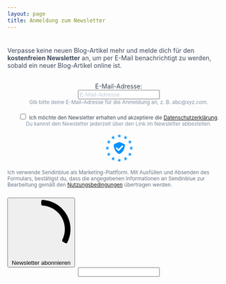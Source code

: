```yaml
---
layout: page
title: Anmeldung zum Newsletter
---
```


<style>
  #sib-container input:-ms-input-placeholder {
    text-align: left;
    color: #c0ccda;
  }
  #sib-container input::placeholder {
    text-align: left;
    color: #c0ccda;
  }
  #sib-container textarea::placeholder {
    text-align: left;
    color: #c0ccda;
  }
</style>
<link rel="stylesheet" href="https://sibforms.com/forms/end-form/build/sib-styles.css">
<div style="text-align: center;">
  <div id="sib-form-container">
    <div id="sib-container" style="padding: 0;">
      <form id="sib-form" method="POST" action="https://3d5b2239.sibforms.com/serve/MUIEAH33frtvM4wX2OP4jBTFWKyS5KAtCeJU5x4h22P8eQKNgAuOtcZFo1pXLeP49CnY50uU6HThH3_0vbqpqEiLO1M90M-Efjmoh49110021aIgvyQcs5CrXF-NY4lgDrgKJ1-DQcZTJEmhW8YziCY5hMQSdoyAydk9Zpj3GF46b5cwf3zLzZMcu9q0QuepmfsekqK8nrS_i2bT" data-type="subscription">
        <div style="padding: 8px 0;">
          <div class="sib-form-block" style="padding: 0; text-align:left; color:#3C4858; text-align:left">
            <div class="sib-text-form-block">
              <p>Verpasse keine neuen Blog-Artikel mehr und melde dich für den <b>kostenfreien Newsletter</b> an, um per E-Mail benachrichtigt zu werden, sobald ein neuer Blog-Artikel online ist.</p>
            </div>
          </div>
        </div>
        <div style="padding: 8px 0;">
          <div class="sib-input sib-form-block" style="padding: 0;">
            <div class="form__entry entry_block">
              <div class="form__label-row">
                <label class="entry__label" style="text-align:left; text-align:left; color:#3c4858;" for="EMAIL" data-required="*">E-Mail-Adresse: </label>
                <div class="entry__field">
                  <input class="input" type="text" id="EMAIL" name="EMAIL" autocomplete="off" placeholder="E-Mail-Adresse" data-required="true" required />
                </div>
              </div>
              <label class="entry__error entry__error--primary" style="text-align:left; color:red; font-size: 80%;">
              </label>
              <label class="entry__specification" style="text-align:left; color:#8390A4; text-align:left">
                <small>Gib bitte deine E-Mail-Adresse für die Anmeldung an, z. B. abc@xyz.com.</small>
              </label>
            </div>
          </div>
        </div>
        <div style="padding: 8px 0;">
          <div class="sib-optin sib-form-block" style="padding: 0;">
            <div class="form__entry entry_mcq">
              <div class="form__label-row ">
                <div class="entry__choice" style="">
                  <label>
                    <input type="checkbox" class="input_replaced" value="1" id="OPT_IN" name="OPT_IN" />
                    <span class="checkbox checkbox_tick_positive"
                          style="margin-left:"
                    ></span><span style="text-align:left; color:#3C4858;"><small>Ich möchte den Newsletter erhalten und akzeptiere die <a href="https://www.gedankenshift.de/datenschutz.html" target="_blank">Datenschutzerklärung</a>.</small></span> </label>
                </div>
              </div>
              <label class="entry__error entry__error--primary" style="text-align:left; color:#661d1d; border-radius:3px; border-color:#ff4949;">
              </label>
              <label class="entry__specification" style="text-align:left; color:#8390A4;">
                <small>Du kannst den Newsletter jederzeit über den Link im Newsletter abbestellen.</small>
              </label>
            </div>
          </div>
        </div>
        <div style="padding: 8px 0;">
          <div class="sib-form__declaration" style="direction:ltr">
            <div class="declaration-block-icon">
              <svg class="icon__SVG" width="0" height="0" version="1.1" xmlns="http://www.w3.org/2000/svg">
                <defs>
                  <symbol id="svgIcon-sphere" viewBox="0 0 63 63">
                    <path class="path1" d="M31.54 0l1.05 3.06 3.385-.01-2.735 1.897 1.05 3.042-2.748-1.886-2.738 1.886 1.044-3.05-2.745-1.897h3.393zm13.97 3.019L46.555 6.4l3.384.01-2.743 2.101 1.048 3.387-2.752-2.1-2.752 2.1 1.054-3.382-2.745-2.105h3.385zm9.998 10.056l1.039 3.382h3.38l-2.751 2.1 1.05 3.382-2.744-2.091-2.743 2.091 1.054-3.381-2.754-2.1h3.385zM58.58 27.1l1.04 3.372h3.379l-2.752 2.096 1.05 3.387-2.744-2.091-2.75 2.092 1.054-3.387-2.747-2.097h3.376zm-3.076 14.02l1.044 3.364h3.385l-2.743 2.09 1.05 3.392-2.744-2.097-2.743 2.097 1.052-3.377-2.752-2.117 3.385-.01zm-9.985 9.91l1.045 3.364h3.393l-2.752 2.09 1.05 3.393-2.745-2.097-2.743 2.097 1.05-3.383-2.751-2.1 3.384-.01zM31.45 55.01l1.044 3.043 3.393-.008-2.752 1.9L34.19 63l-2.744-1.895-2.748 1.891 1.054-3.05-2.743-1.9h3.384zm-13.934-3.98l1.036 3.364h3.402l-2.752 2.09 1.053 3.393-2.747-2.097-2.752 2.097 1.053-3.382-2.743-2.1 3.384-.01zm-9.981-9.91l1.045 3.364h3.398l-2.748 2.09 1.05 3.392-2.753-2.1-2.752 2.096 1.053-3.382-2.743-2.102 3.384-.009zM4.466 27.1l1.038 3.372H8.88l-2.752 2.097 1.053 3.387-2.743-2.09-2.748 2.09 1.053-3.387L0 30.472h3.385zm3.069-14.025l1.045 3.382h3.395L9.23 18.56l1.05 3.381-2.752-2.09-2.752 2.09 1.053-3.381-2.744-2.1h3.384zm9.99-10.056L18.57 6.4l3.393.01-2.743 2.1 1.05 3.373-2.754-2.092-2.751 2.092 1.053-3.382-2.744-2.1h3.384zm24.938 19.394l-10-4.22a2.48 2.48 0 00-1.921 0l-10 4.22A2.529 2.529 0 0019 24.75c0 10.47 5.964 17.705 11.537 20.057a2.48 2.48 0 001.921 0C36.921 42.924 44 36.421 44 24.75a2.532 2.532 0 00-1.537-2.336zm-2.46 6.023l-9.583 9.705a.83.83 0 01-1.177 0l-5.416-5.485a.855.855 0 010-1.192l1.177-1.192a.83.83 0 011.177 0l3.65 3.697 7.819-7.916a.83.83 0 011.177 0l1.177 1.191a.843.843 0 010 1.192z" fill="#0092FF"></path>
                  </symbol>
                </defs>
              </svg>
              <svg class="svgIcon-sphere" style="width:63px; height:63px;">
                <use xlink:href="#svgIcon-sphere"></use>
              </svg>
            </div>
            <p style="text-align:left; color:#687484;">
              <small>Ich verwende Sendinblue als Marketing-Plattform. Mit Ausfüllen und Absenden des Formulars, bestätigst du, dass die angegebenen Informationen an Sendinblue zur Bearbeitung gemäß den <a target="_blank" class="clickable_link" href="https://de.sendinblue.com/legal/termsofuse/">Nutzungsbedingungen</a> übertragen werden.</small>
            </p>
          </div>
        </div>
        <div>
          <div class="sib-form-block" style="padding: 0; text-align: left">
            <button class="button button-inverse" form="sib-form" type="submit">
              <svg class="icon clickable__icon progress-indicator__icon sib-hide-loader-icon" viewBox="0 0 512 512">
                <path d="M460.116 373.846l-20.823-12.022c-5.541-3.199-7.54-10.159-4.663-15.874 30.137-59.886 28.343-131.652-5.386-189.946-33.641-58.394-94.896-95.833-161.827-99.676C261.028 55.961 256 50.751 256 44.352V20.309c0-6.904 5.808-12.337 12.703-11.982 83.556 4.306 160.163 50.864 202.11 123.677 42.063 72.696 44.079 162.316 6.031 236.832-3.14 6.148-10.75 8.461-16.728 5.01z" />
              </svg>
              Newsletter abonnieren
            </button>
          </div>
        </div>
        <input type="text" name="email_address_check" value="" class="input--hidden">
        <input type="hidden" name="locale" value="de">
      </form>
    </div>
  </div>
</div>

<script>
  window.REQUIRED_CODE_ERROR_MESSAGE = 'Wählen Sie bitte einen Ländervorwahl aus.';
  window.LOCALE = 'de';
  window.EMAIL_INVALID_MESSAGE = window.SMS_INVALID_MESSAGE = "Die eingegebenen Informationen sind nicht gültig. Bitte überprüfe deine Eingaben und versuche es erneut.";
  window.REQUIRED_ERROR_MESSAGE = "Dieses Feld darf nicht leer sein. ";
  window.GENERIC_INVALID_MESSAGE = "Die eingegebenen Informationen sind nicht gültig. Bitte überprüfe deine Eingaben und versuche es erneut.";
  window.translation = {
    common: {
      selectedList: '{quantity} Liste ausgewählt',
      selectedLists: '{quantity} Listen ausgewählt'
    }
  };
  var AUTOHIDE = Boolean(0);
</script>
<script defer src="https://sibforms.com/forms/end-form/build/main.js"></script>
